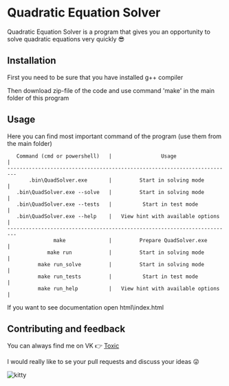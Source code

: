 
# Quadratic Equation Solver

Quadratic Equation Solver is a program that gives you an opportunity to solve quadratic equations very quickly 😎

## Installation

First you need to be sure that you have installed g++ compiler

Then download zip-file of the code and use command 'make' in the main folder of this program

## Usage

Here you can find most important command of the program (use them from the main folder)

```
   Command (cmd or powershell)   |                Usage                 |
-------------------------------------------------------------------------
       .bin\QuadSolver.exe       |         Start in solving mode        |
   .bin\QuadSolver.exe --solve   |         Start in solving mode        |
   .bin\QuadSolver.exe --tests   |          Start in test mode          |
   .bin\QuadSolver.exe --help    |   View hint with available options   |
-------------------------------------------------------------------------
               make              |         Prepare QuadSolver.exe       |
             make run            |         Start in solving mode        |
          make run_solve         |         Start in solving mode        |
          make run_tests         |          Start in test mode          |
          make run_help          |   View hint with available options   |
```

If you want to see documentation open html\index.html

## Contributing and feedback

You can always find me on VK 👉 [Toxic](https://vk.com/2toxicman)

I would really like to se your pull requests and discuss your ideas 😜

![kitty](https://media1.tenor.com/m/bHHunoDZd7sAAAAd/что-ну-что.gif)
